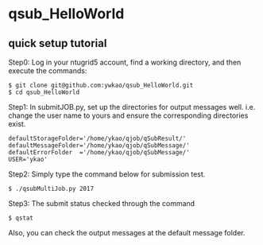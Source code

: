 # qsub_HelloWorld
## quick setup tutorial

Step0:
Log in your ntugrid5 account, find a working directory, and then execute the commands:
```
$ git clone git@github.com:ywkao/qsub_HelloWorld.git
$ cd qsub_HelloWorld
```

Step1:
In submitJOB.py, set up the directories for output messages well.
i.e. change the user name to yours and ensure the corresponding directories exist.

```
defaultStorageFolder='/home/ykao/qjob/qSubResult/'
defaultMessageFolder='/home/ykao/qjob/qSubMessage/'
defaultErrorFolder  ='/home/ykao/qjob/qSubMessage/'
USER='ykao'
```

Step2:
Simply type the command below for submission test.
```
$ ./qsubMultiJob.py 2017
```

Step3:
The submit status checked through the command
```
$ qstat
```
Also, you can check the output messages at the default message folder.
